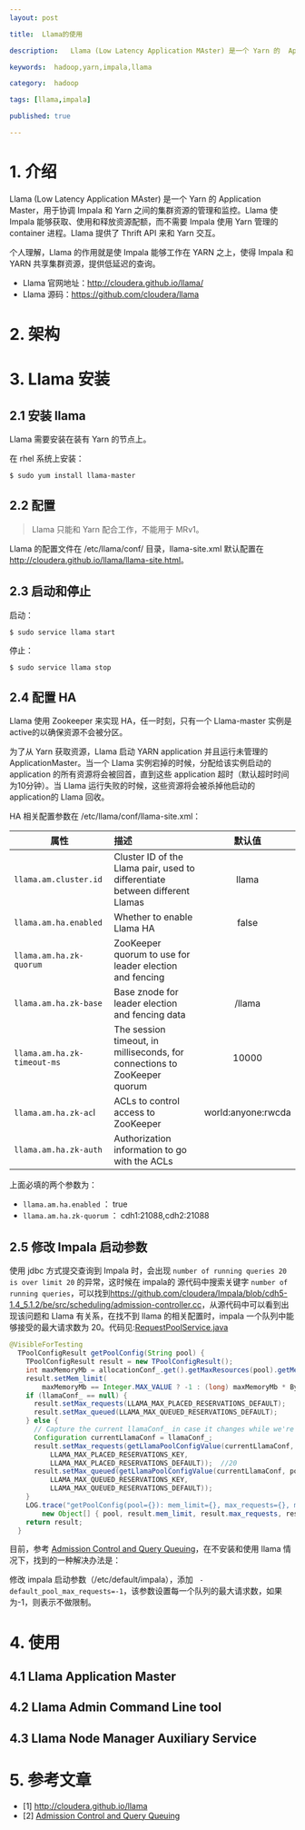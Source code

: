 ```yaml
---
layout: post

title:  Llama的使用

description:   Llama (Low Latency Application MAster) 是一个 Yarn 的  Application Master，用于协调 Impala 和 Yarn 之间的集群资源的管理和监控。Llama 使 Impala 能够获取、使用和释放资源配额，而不需要 Impala 使用 Yarn 管理的 container 进程。Llama 提供了 Thrift API 来和 Yarn 交互。

keywords:  hadoop,yarn,impala,llama

category:  hadoop

tags: [llama,impala]

published: true

---
```


# 1. 介绍

 Llama (Low Latency Application MAster) 是一个 Yarn 的  Application Master，用于协调 Impala 和 Yarn 之间的集群资源的管理和监控。Llama 使 Impala 能够获取、使用和释放资源配额，而不需要 Impala 使用 Yarn 管理的 container 进程。Llama 提供了 Thrift API 来和 Yarn 交互。

个人理解，Llama 的作用就是使 Impala 能够工作在 YARN 之上，使得 Impala 和 YARN 共享集群资源，提供低延迟的查询。

-  Llama 官网地址：<http://cloudera.github.io/llama/>
-  Llama 源码：<https://github.com/cloudera/llama>

# 2. 架构

# 3. Llama 安装

## 2.1 安装 llama

Llama 需要安装在装有 Yarn 的节点上。

在 rhel 系统上安装：

```
$ sudo yum install llama-master
```

## 2.2 配置

> Llama 只能和 Yarn 配合工作，不能用于 MRv1。

Llama 的配置文件在 /etc/llama/conf/ 目录，llama-site.xml 默认配置在 <http://cloudera.github.io/llama/llama-site.html>。

## 2.3 启动和停止


启动：

```
$ sudo service llama start
```

停止：

```
$ sudo service llama stop
```

## 2.4 配置 HA

Llama 使用 Zookeeper 来实现 HA，任一时刻，只有一个 Llama-master 实例是 active的以确保资源不会被分区。

为了从 Yarn 获取资源，Llama 启动 YARN application 并且运行未管理的ApplicationMaster。当一个 Llama 实例宕掉的时候，分配给该实例启动的 application 的所有资源将会被回首，直到这些 application 超时（默认超时时间为10分钟）。当 Llama 运行失败的时候，这些资源将会被杀掉他启动的application的 Llama 回收。

HA 相关配置参数在 /etc/llama/conf/llama-site.xml：

|属性|描述|默认值|
|---|:---|:---:|
| `llama.am.cluster.id`|Cluster ID of the Llama pair, used to differentiate between different Llamas|llama|
| `llama.am.ha.enabled` |	Whether to enable Llama HA	| false	|
| `llama.am.ha.zk-quorum` |	ZooKeeper quorum to use for leader election and fencing	| |
| `llama.am.ha.zk-base` |	Base znode for leader election and fencing data	| /llama	|
| `llama.am.ha.zk-timeout-ms` |	The session timeout, in milliseconds, for connections to ZooKeeper quorum |	10000	|
| `llama.am.ha.zk-ac`l |	 ACLs to control access to ZooKeeper |	world:anyone:rwcda	|
| `llama.am.ha.zk-auth` |	Authorization information to go with the ACLs	| |

上面必填的两个参数为：

- `llama.am.ha.enabled` ： true
- `llama.am.ha.zk-quorum` ： cdh1:21088,cdh2:21088
  
## 2.5 修改 Impala 启动参数

使用 jdbc 方式提交查询到 Impala 时，会出现 `number of running queries 20 is over limit 20` 的异常，这时候在 impala的 源代码中搜索关键字 `number of running queries`，可以找到<https://github.com/cloudera/Impala/blob/cdh5-1.4_5.1.2/be/src/scheduling/admission-controller.cc>，从源代码中可以看到出现该问题和 Llama 有关系，在找不到 llama 的相关配置时，impala 一个队列中能够接受的最大请求数为 20。代码见:[RequestPoolService.java](https://github.com/cloudera/Impala/blob/c5c475712f88244e15160befaf4e99d6e165a148/fe/src/main/java/com/cloudera/impala/util/RequestPoolService.java)

```java
@VisibleForTesting
  TPoolConfigResult getPoolConfig(String pool) {
    TPoolConfigResult result = new TPoolConfigResult();
    int maxMemoryMb = allocationConf_.get().getMaxResources(pool).getMemory();
    result.setMem_limit(
        maxMemoryMb == Integer.MAX_VALUE ? -1 : (long) maxMemoryMb * ByteUnits.MEGABYTE);
    if (llamaConf_ == null) {												//llama配置为空
      result.setMax_requests(LLAMA_MAX_PLACED_RESERVATIONS_DEFAULT);
      result.setMax_queued(LLAMA_MAX_QUEUED_RESERVATIONS_DEFAULT);
    } else {
      // Capture the current llamaConf_ in case it changes while we're using it.
      Configuration currentLlamaConf = llamaConf_;
      result.setMax_requests(getLlamaPoolConfigValue(currentLlamaConf, pool,
          LLAMA_MAX_PLACED_RESERVATIONS_KEY,
          LLAMA_MAX_PLACED_RESERVATIONS_DEFAULT));  //20
      result.setMax_queued(getLlamaPoolConfigValue(currentLlamaConf, pool,
          LLAMA_MAX_QUEUED_RESERVATIONS_KEY,
          LLAMA_MAX_QUEUED_RESERVATIONS_DEFAULT));
    }
    LOG.trace("getPoolConfig(pool={}): mem_limit={}, max_requests={}, max_queued={}",
        new Object[] { pool, result.mem_limit, result.max_requests, result.max_queued });
    return result;
  }
```

目前，参考 [Admission Control and Query Queuing](http://www.cloudera.com/content/cloudera-content/cloudera-docs/CDH5/latest/Impala/Installing-and-Using-Impala/ciiu_admission.html)，在不安装和使用 llama 情况下，找到的一种解决办法是：

修改 impala 启动参数（/etc/default/impala），添加 ` -default_pool_max_requests=-1`，该参数设置每一个队列的最大请求数，如果为-1，则表示不做限制。

# 4. 使用

## 4.1 Llama Application Master

## 4.2 Llama Admin Command Line tool

## 4.3 Llama Node Manager Auxiliary Service

# 5. 参考文章

- [1] <http://cloudera.github.io/llama> 
- [2] [Admission Control and Query Queuing](http://www.cloudera.com/content/cloudera-content/cloudera-docs/CDH5/latest/Impala/Installing-and-Using-Impala/ciiu_admission.html)
